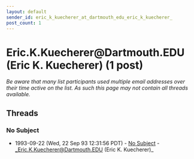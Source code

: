 ```yaml
---
layout: default
sender_id: eric_k_kuecherer_at_dartmouth_edu_eric_k_kuecherer_
post_count: 1
---
```


# Eric.K.Kuecherer<span>@</span>Dartmouth.EDU (Eric K. Kuecherer) (1 post)

_Be aware that many list participants used multiple email addresses over their time active on the list. As such this page may not contain all threads available._

## Threads

### No Subject
+ 1993-09-22 (Wed, 22 Sep 93 12:31:56 PDT) - [No Subject](/archive/1993/09/e1d1a5666fa61663bbc52898f2cf20a3256d6ba7ba2c420a4cf9beaa09d4e5c2) - _Eric.K.Kuecherer@Dartmouth.EDU (Eric K. Kuecherer)_

